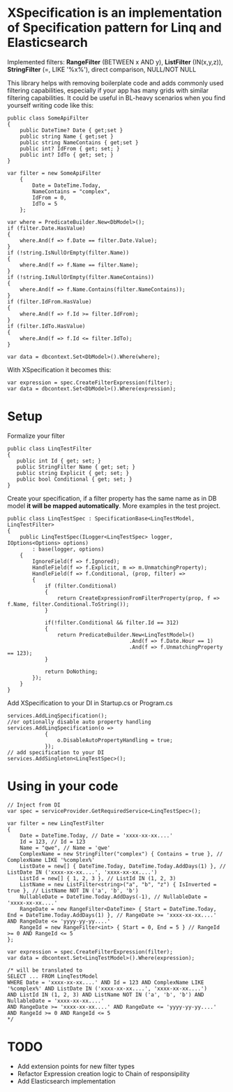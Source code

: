 # XSpecification is an implementation of Specification pattern for Linq and Elasticsearch
Implemented filters: **RangeFilter** (BETWEEN x AND y), **ListFilter** (IN(x,y,z)), **StringFilter** (=, LIKE '%x%'), direct comparison, NULL/NOT NULL

This library helps with removing boilerplate code and adds commonly used filtering capabilities, especially if your app has many grids with similar filtering capabilities.
It could be useful in BL-heavy scenarios when you find yourself writing code like this:
```Csharp
public class SomeApiFilter
{
    public DateTime? Date { get;set }
    public string Name { get;set }
    public string NameContains { get;set }
    public int? IdFrom { get; set; }
    public int? IdTo { get; set; }
}

var filter = new SomeApiFilter
    {
        Date = DateTime.Today,
        NameContains = "complex",
        IdFrom = 0,
        IdTo = 5
    };

var where = PredicateBuilder.New<DbModel>();
if (filter.Date.HasValue)
{
    where.And(f => f.Date == filter.Date.Value);
}
if (!string.IsNullOrEmpty(filter.Name))
{
    where.And(f => f.Name == filter.Name);
}
if (!string.IsNullOrEmpty(filter.NameContains))
{
    where.And(f => f.Name.Contains(filter.NameContains));
}
if (filter.IdFrom.HasValue)
{
    where.And(f => f.Id >= filter.IdFrom);
}
if (filter.IdTo.HasValue)
{
    where.And(f => f.Id <= filter.IdTo);
}
    
var data = dbcontext.Set<DbModel>().Where(where);
```
With XSpecification it becomes this:
```Csharp
var expression = spec.CreateFilterExpression(filter);
var data = dbcontext.Set<DbModel>().Where(expression);
```


# Setup
Formalize your filter
```Csharp
public class LinqTestFilter
{
   public int Id { get; set; }
   public StringFilter Name { get; set; }
   public string Explicit { get; set; }
   public bool Conditional { get; set; }
}
```
Create your specification, if a filter property has the same name as in DB model **it will be mapped automatically**.
More examples in the test project.

```Csharp
public class LinqTestSpec : SpecificationBase<LinqTestModel, LinqTestFilter>
{
    public LinqTestSpec(ILogger<LinqTestSpec> logger, IOptions<Options> options)
        : base(logger, options)
    {
        IgnoreField(f => f.Ignored);
        HandleField(f => f.Explicit, m => m.UnmatchingProperty);
        HandleField(f => f.Conditional, (prop, filter) =>
        {
            if (filter.Conditional)
            {
                return CreateExpressionFromFilterProperty(prop, f => f.Name, filter.Conditional.ToString());
            }

            if(!filter.Conditional && filter.Id == 312)
            {
                return PredicateBuilder.New<LinqTestModel>()
                                       .And(f => f.Date.Hour == 1)
                                       .And(f => f.UnmatchingProperty == 123);
            }

            return DoNothing;
        });
    }
}
```

Add XSpecification to your DI in Startup.cs or Program.cs
```Csharp
services.AddLinqSpecification();
//or optionally disable auto property handling
services.AddLinqSpecification(o =>
            {
                o.DisableAutoPropertyHandling = true;
            });
// add specification to your DI
services.AddSingleton<LinqTestSpec>();
```

# Using in your code
```Csharp
// Inject from DI
var spec = serviceProvider.GetRequiredService<LinqTestSpec>();

var filter = new LinqTestFilter
{
    Date = DateTime.Today, // Date = 'xxxx-xx-xx....'
    Id = 123, // Id = 123
    Name = "qwe", // Name = 'qwe'
    ComplexName = new StringFilter("complex") { Contains = true }, // ComplexName LIKE '%complex%'
    ListDate = new[] { DateTime.Today, DateTime.Today.AddDays(1) }, // ListDate IN ('xxxx-xx-xx....', 'xxxx-xx-xx....')
    ListId = new[] { 1, 2, 3 }, // ListId IN (1, 2, 3)
    ListName = new ListFilter<string>("a", "b", "z") { IsInverted = true }, // ListName NOT IN ('a', 'b', 'b')
    NullableDate = DateTime.Today.AddDays(-1), // NullableDate = 'xxxx-xx-xx....'
    RangeDate = new RangeFilter<DateTime> { Start = DateTime.Today, End = DateTime.Today.AddDays(1) }, // RangeDate >= 'xxxx-xx-xx....' AND RangeDate <= 'yyyy-yy-yy....'
    RangeId = new RangeFilter<int> { Start = 0, End = 5 } // RangeId >= 0 AND RangeId <= 5
};

var expression = spec.CreateFilterExpression(filter);
var data = dbcontext.Set<LinqTestModel>().Where(expression);

/* will be translated to
SELECT ... FROM LinqTestModel
WHERE Date = 'xxxx-xx-xx....' AND Id = 123 AND ComplexName LIKE '%complex%' AND ListDate IN ('xxxx-xx-xx....', 'xxxx-xx-xx....')
AND ListId IN (1, 2, 3) AND ListName NOT IN ('a', 'b', 'b') AND NullableDate = 'xxxx-xx-xx....'
AND RangeDate >= 'xxxx-xx-xx....' AND RangeDate <= 'yyyy-yy-yy....' AND RangeId >= 0 AND RangeId <= 5
*/

```

# TODO
* Add extension points for new filter types
* Refactor Expression creation logic to Chain of responsipility
* Add Elasticsearch implementation
